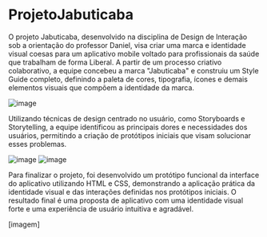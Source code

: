 # ProjetoJabuticaba

O projeto Jabuticaba, desenvolvido na disciplina de Design de Interação sob a orientação do professor Daniel, visa criar uma marca e identidade visual coesas para um aplicativo mobile voltado para profissionais da saúde que trabalham de forma Liberal. A partir de um processo criativo colaborativo, a equipe concebeu a marca "Jabuticaba" e construiu um Style Guide completo, definindo a paleta de cores, tipografia, ícones e demais elementos visuais que compõem a identidade da marca.

![image](https://github.com/user-attachments/assets/d8c1762f-3d36-4cd8-a9f6-4d238343b47e)


Utilizando técnicas de design centrado no usuário, como Storyboards e Storytelling, a equipe identificou as principais dores e necessidades dos usuários, permitindo a criação de protótipos iniciais que visam solucionar esses problemas.

![image](https://github.com/user-attachments/assets/1c450bc1-d228-451a-85dc-28d0c7e3cba3)
![image](https://github.com/user-attachments/assets/f69b4a39-8847-42f6-b02e-7247bab41d50)



Para finalizar o projeto, foi desenvolvido um protótipo funcional da interface do aplicativo utilizando HTML e CSS, demonstrando a aplicação prática da identidade visual e das interações definidas nos protótipos iniciais. O resultado final é uma proposta de aplicativo com uma identidade visual forte e uma experiência de usuário intuitiva e agradável.

[imagem]


